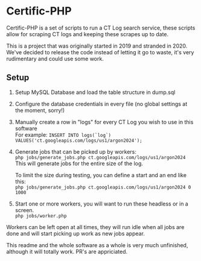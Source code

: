 # Certific-PHP
Certific-PHP is a set of scripts to run a CT Log search service, these scripts allow for scraping CT logs and keeping these scrapes up to date. 

This is a project that was originally started in 2019 and stranded in 2020. We've decided to release the code instead of letting it go to waste, it's very rudimentary and could use some work. 

## Setup 

1. Setup MySQL Database and load the table structure in dump.sql
2. Configure the database credentials in every file (no global settings at the moment, sorry!)
3. Manually create a row in "logs" for every CT Log you wish to use in this software    
   For example: ```INSERT INTO logs(`log`) VALUES('ct.googleapis.com/logs/us1/argon2024');```
4. Generate jobs that can be picked up by workers:     
   ```php jobs/generate_jobs.php ct.googleapis.com/logs/us1/argon2024```     
   This will generate jobs for the entire size of the log.
        
   To limit the size during testing, you can define a start and an end like this:    
   ```php jobs/generate_jobs.php ct.googleapis.com/logs/us1/argon2024 0 1000```
5. Start one or more workers, you will want to run these headless or in a screen.     
   ```php jobs/worker.php```

Workers can be left open at all times, they will run idle when all jobs are done and will start picking up work as new jobs appear. 

This readme and the whole software as a whole is very much unfinished, although it will totally work. PR's are appriciated. 
